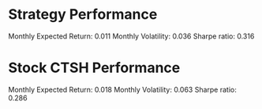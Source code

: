 # Strategy Performance
Monthly Expected Return: 0.011
Monthly Volatility: 0.036
Sharpe ratio: 0.316
# Stock CTSH Performance
Monthly Expected Return: 0.018
Monthly Volatility: 0.063
Sharpe ratio: 0.286
